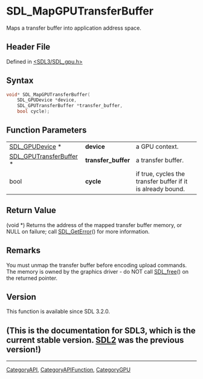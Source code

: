 # SDL_MapGPUTransferBuffer

Maps a transfer buffer into application address space.

## Header File

Defined in [<SDL3/SDL_gpu.h>](https://github.com/libsdl-org/SDL/blob/main/include/SDL3/SDL_gpu.h)

## Syntax

```c
void* SDL_MapGPUTransferBuffer(
    SDL_GPUDevice *device,
    SDL_GPUTransferBuffer *transfer_buffer,
    bool cycle);
```

## Function Parameters

|                                                  |                     |                                                             |
| ------------------------------------------------ | ------------------- | ----------------------------------------------------------- |
| [SDL_GPUDevice](SDL_GPUDevice) *                 | **device**          | a GPU context.                                              |
| [SDL_GPUTransferBuffer](SDL_GPUTransferBuffer) * | **transfer_buffer** | a transfer buffer.                                          |
| bool                                             | **cycle**           | if true, cycles the transfer buffer if it is already bound. |

## Return Value

(void *) Returns the address of the mapped transfer buffer memory, or NULL
on failure; call [SDL_GetError](SDL_GetError)() for more information.

## Remarks

You must unmap the transfer buffer before encoding upload commands. The
memory is owned by the graphics driver - do NOT call [SDL_free](SDL_free)()
on the returned pointer.

## Version

This function is available since SDL 3.2.0.

## (This is the documentation for SDL3, which is the current stable version. [SDL2](https://wiki.libsdl.org/SDL2/) was the previous version!)



----
[CategoryAPI](CategoryAPI), [CategoryAPIFunction](CategoryAPIFunction), [CategoryGPU](CategoryGPU)

